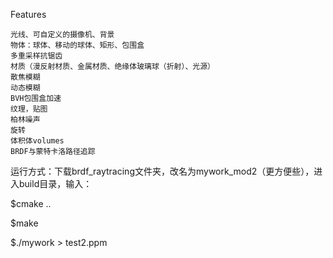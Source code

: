 

Features

    光线、可自定义的摄像机、背景
    物体：球体、移动的球体、矩形、包围盒    
    多重采样抗锯齿    
    材质（漫反射材质、金属材质、绝缘体玻璃球（折射）、光源）
    散焦模糊
    动态模糊
    BVH包围盒加速
    纹理，贴图
    柏林噪声
    旋转
    体积体volumes
    BRDF与蒙特卡洛路径追踪
    
运行方式：下载brdf_raytracing文件夹，改名为mywork_mod2（更方便些），进入build目录，输入：

$cmake ..

$make

$./mywork > test2.ppm
